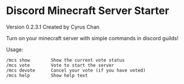 # Discord Minecraft Server Starter
Version 0.2.3.1
Created by Cyrus Chan

Turn on your minecraft server with simple commands in discord guilds!

Usage:
```
/mcs show        Show the current vote status
/mcs vote        Vote to start the server
/mcs devote      Cancel your vote (if you have voted)
/mcs help        Show help text
```
